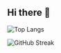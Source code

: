 ## Hi there 👋
![Top Langs](https://github-readme-stats.vercel.app/api/top-langs/?username=its-varad&layout=compact&theme=github_dark&hide=HTML,css,MDX)


<!-- Streak Stats -->
![GitHub Streak](https://github-readme-streak-stats.herokuapp.com?user=its-varad&theme=github-dark&hide_border=false)



<!--
**its-varad/its-varad** is a ✨ _special_ ✨ repository because its `README.md` (this file) appears on your GitHub profile.

Here are some ideas to get you started:

- 🔭 I’m currently working on ...
- 🌱 I’m currently learning ...
- 👯 I’m looking to collaborate on ...
- 🤔 I’m looking for help with ...
- 💬 Ask me about ...
- 📫 How to reach me: ...
- 😄 Pronouns: ...
- ⚡ Fun fact: ...
-->
